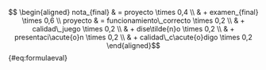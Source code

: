 $$ \begin{aligned}
nota_{final} & = proyecto \times 0,4 \\
             & + examen_{final} \times 0,6 \\
proyecto & = funcionamiento\_correcto \times 0,2 \\
         & + calidad\_juego \times 0,2 \\
         & + dise\tilde{n}o \times 0,2 \\
         & + presentaci\acute{o}n \times 0,2 \\
         & + calidad\_c\acute{o}digo \times 0,2
\end{aligned}$${#eq:formulaeval}